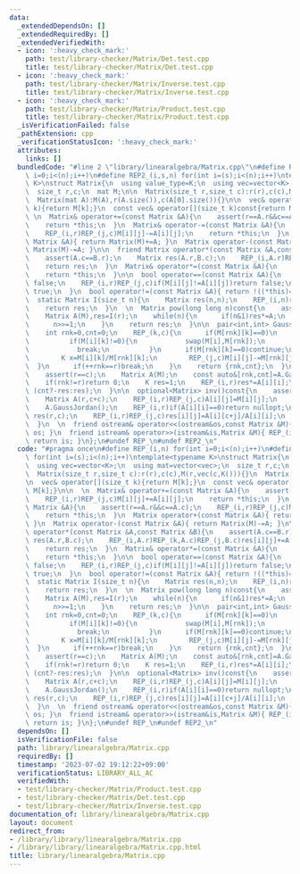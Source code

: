 ```yaml
---
data:
  _extendedDependsOn: []
  _extendedRequiredBy: []
  _extendedVerifiedWith:
  - icon: ':heavy_check_mark:'
    path: test/library-checker/Matrix/Det.test.cpp
    title: test/library-checker/Matrix/Det.test.cpp
  - icon: ':heavy_check_mark:'
    path: test/library-checker/Matrix/Inverse.test.cpp
    title: test/library-checker/Matrix/Inverse.test.cpp
  - icon: ':heavy_check_mark:'
    path: test/library-checker/Matrix/Product.test.cpp
    title: test/library-checker/Matrix/Product.test.cpp
  _isVerificationFailed: false
  _pathExtension: cpp
  _verificationStatusIcon: ':heavy_check_mark:'
  attributes:
    links: []
  bundledCode: "#line 2 \"library/linearalgebra/Matrix.cpp\"\n#define REP_(i,n) for(int\
    \ i=0;i<(n);i++)\n#define REP2_(i,s,n) for(int i=(s);i<(n);i++)\ntemplate<typename\
    \ K>\nstruct Matrix{\n  using value_type=K;\n  using vec=vector<K>;\n  using mat=vector<vec>;\n\
    \  size_t r,c;\n  mat M;\n\n  Matrix(size_t r,size_t c):r(r),c(c),M(r,vec(c,K())){}\n\
    \  Matrix(mat A):M(A),r(A.size()),c(A[0].size()){}\n\n  vec& operator[](size_t\
    \ k){return M[k];}\n  const vec& operator[](size_t k)const{return M[k];}\n\n \
    \ \n  Matrix& operator+=(const Matrix &A){\n    assert(r==A.r&&c==A.c);\n    REP_(i,r)REP_(j,c)M[i][j]+=A[i][j];\n\
    \    return *this;\n  }\n  Matrix& operator-=(const Matrix &A){\n    assert(r==A.r&&c==A.c);\n\
    \    REP_(i,r)REP_(j,c)M[i][j]-=A[i][j];\n    return *this;\n  }\n  Matrix operator+(const\
    \ Matrix &A){ return Matrix(M)+=A; }\n  Matrix operator-(const Matrix &A){ return\
    \ Matrix(M)-=A; }\n\n  friend Matrix operator*(const Matrix &A,const Matrix &B){\n\
    \    assert(A.c==B.r);\n    Matrix res(A.r,B.c);\n    REP_(i,A.r)REP_(k,A.c)REP_(j,B.c)res[i][j]+=A[i][k]*B[k][j];\n\
    \    return res;\n  }\n  Matrix& operator*=(const Matrix &A){\n    M=((*this)*A).M;\n\
    \    return *this;\n  }\n\n  bool operator==(const Matrix &A){\n    if(r!=A.r||c!=A.c)return\
    \ false;\n    REP_(i,r)REP_(j,c)if(M[i][j]!=A[i][j])return false;\n    return\
    \ true;\n  }\n  bool operator!=(const Matrix &A){ return !((*this)==A); }\n  \n\
    \  static Matrix I(size_t n){\n    Matrix res(n,n);\n    REP_(i,n)res[i][i]=K(1);\n\
    \    return res;\n  }\n  \n  Matrix pow(long long n)const{\n    assert(n>=0&&r==c);\n\
    \    Matrix A(M),res=I(r);\n    while(n){\n      if(n&1)res*=A;\n      A*=A;\n\
    \      n>>=1;\n    }\n    return res;\n  }\n\n  pair<int,int> GaussJordan(){\n\
    \    int rnk=0,cnt=0;\n    REP_(k,c){\n      if(M[rnk][k]==0)\n        REP2_(i,rnk+1,r)\n\
    \          if(M[i][k]!=0){\n            swap(M[i],M[rnk]);\n            cnt^=1;\n\
    \            break;\n          }\n      if(M[rnk][k]==0)continue;\n      REP_(i,r)if(i!=rnk){\n\
    \        K x=M[i][k]/M[rnk][k];\n        REP_(j,c)M[i][j]-=M[rnk][j]*x;\n    \
    \  }\n      if(++rnk==r)break;\n    }\n    return {rnk,cnt};\n  }\n\n  K det()const{\n\
    \    assert(r==c);\n    Matrix A(M);\n    const auto&[rnk,cnt]=A.GaussJordan();\n\
    \    if(rnk!=r)return 0;\n    K res=1;\n    REP_(i,r)res*=A[i][i];\n    return\
    \ (cnt?-res:res);\n  }\n\n  optional<Matrix> inv()const{\n    assert(r==c);\n\
    \    Matrix A(r,c+c);\n    REP_(i,r)REP_(j,c)A[i][j]=M[i][j];\n    REP_(i,r)REP_(j,c)A[i][c+j]=K(i==j);\n\
    \    A.GaussJordan();\n    REP_(i,r)if(A[i][i]==0)return nullopt;\n    Matrix\
    \ res(r,c);\n    REP_(i,r)REP_(j,c)res[i][j]=A[i][c+j]/A[i][i];\n    return res;\n\
    \  }\n  \n  friend ostream& operator<<(ostream&os,const Matrix &M){ os<<M.M; return\
    \ os; }\n  friend istream& operator>>(istream&is,Matrix &M){ REP_(i,M.r)REP_(j,M.c)is>>M.M[i][j];\
    \ return is; }\n};\n#undef REP_\n#undef REP2_\n"
  code: "#pragma once\n#define REP_(i,n) for(int i=0;i<(n);i++)\n#define REP2_(i,s,n)\
    \ for(int i=(s);i<(n);i++)\ntemplate<typename K>\nstruct Matrix{\n  using value_type=K;\n\
    \  using vec=vector<K>;\n  using mat=vector<vec>;\n  size_t r,c;\n  mat M;\n\n\
    \  Matrix(size_t r,size_t c):r(r),c(c),M(r,vec(c,K())){}\n  Matrix(mat A):M(A),r(A.size()),c(A[0].size()){}\n\
    \n  vec& operator[](size_t k){return M[k];}\n  const vec& operator[](size_t k)const{return\
    \ M[k];}\n\n  \n  Matrix& operator+=(const Matrix &A){\n    assert(r==A.r&&c==A.c);\n\
    \    REP_(i,r)REP_(j,c)M[i][j]+=A[i][j];\n    return *this;\n  }\n  Matrix& operator-=(const\
    \ Matrix &A){\n    assert(r==A.r&&c==A.c);\n    REP_(i,r)REP_(j,c)M[i][j]-=A[i][j];\n\
    \    return *this;\n  }\n  Matrix operator+(const Matrix &A){ return Matrix(M)+=A;\
    \ }\n  Matrix operator-(const Matrix &A){ return Matrix(M)-=A; }\n\n  friend Matrix\
    \ operator*(const Matrix &A,const Matrix &B){\n    assert(A.c==B.r);\n    Matrix\
    \ res(A.r,B.c);\n    REP_(i,A.r)REP_(k,A.c)REP_(j,B.c)res[i][j]+=A[i][k]*B[k][j];\n\
    \    return res;\n  }\n  Matrix& operator*=(const Matrix &A){\n    M=((*this)*A).M;\n\
    \    return *this;\n  }\n\n  bool operator==(const Matrix &A){\n    if(r!=A.r||c!=A.c)return\
    \ false;\n    REP_(i,r)REP_(j,c)if(M[i][j]!=A[i][j])return false;\n    return\
    \ true;\n  }\n  bool operator!=(const Matrix &A){ return !((*this)==A); }\n  \n\
    \  static Matrix I(size_t n){\n    Matrix res(n,n);\n    REP_(i,n)res[i][i]=K(1);\n\
    \    return res;\n  }\n  \n  Matrix pow(long long n)const{\n    assert(n>=0&&r==c);\n\
    \    Matrix A(M),res=I(r);\n    while(n){\n      if(n&1)res*=A;\n      A*=A;\n\
    \      n>>=1;\n    }\n    return res;\n  }\n\n  pair<int,int> GaussJordan(){\n\
    \    int rnk=0,cnt=0;\n    REP_(k,c){\n      if(M[rnk][k]==0)\n        REP2_(i,rnk+1,r)\n\
    \          if(M[i][k]!=0){\n            swap(M[i],M[rnk]);\n            cnt^=1;\n\
    \            break;\n          }\n      if(M[rnk][k]==0)continue;\n      REP_(i,r)if(i!=rnk){\n\
    \        K x=M[i][k]/M[rnk][k];\n        REP_(j,c)M[i][j]-=M[rnk][j]*x;\n    \
    \  }\n      if(++rnk==r)break;\n    }\n    return {rnk,cnt};\n  }\n\n  K det()const{\n\
    \    assert(r==c);\n    Matrix A(M);\n    const auto&[rnk,cnt]=A.GaussJordan();\n\
    \    if(rnk!=r)return 0;\n    K res=1;\n    REP_(i,r)res*=A[i][i];\n    return\
    \ (cnt?-res:res);\n  }\n\n  optional<Matrix> inv()const{\n    assert(r==c);\n\
    \    Matrix A(r,c+c);\n    REP_(i,r)REP_(j,c)A[i][j]=M[i][j];\n    REP_(i,r)REP_(j,c)A[i][c+j]=K(i==j);\n\
    \    A.GaussJordan();\n    REP_(i,r)if(A[i][i]==0)return nullopt;\n    Matrix\
    \ res(r,c);\n    REP_(i,r)REP_(j,c)res[i][j]=A[i][c+j]/A[i][i];\n    return res;\n\
    \  }\n  \n  friend ostream& operator<<(ostream&os,const Matrix &M){ os<<M.M; return\
    \ os; }\n  friend istream& operator>>(istream&is,Matrix &M){ REP_(i,M.r)REP_(j,M.c)is>>M.M[i][j];\
    \ return is; }\n};\n#undef REP_\n#undef REP2_\n"
  dependsOn: []
  isVerificationFile: false
  path: library/linearalgebra/Matrix.cpp
  requiredBy: []
  timestamp: '2023-07-02 19:12:22+09:00'
  verificationStatus: LIBRARY_ALL_AC
  verifiedWith:
  - test/library-checker/Matrix/Product.test.cpp
  - test/library-checker/Matrix/Det.test.cpp
  - test/library-checker/Matrix/Inverse.test.cpp
documentation_of: library/linearalgebra/Matrix.cpp
layout: document
redirect_from:
- /library/library/linearalgebra/Matrix.cpp
- /library/library/linearalgebra/Matrix.cpp.html
title: library/linearalgebra/Matrix.cpp
---
```

